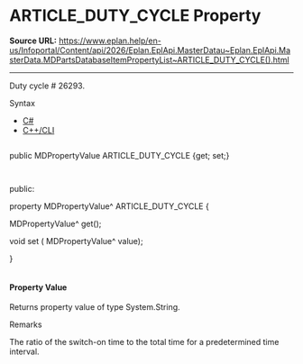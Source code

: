 # ARTICLE_DUTY_CYCLE Property

**Source URL:** https://www.eplan.help/en-us/Infoportal/Content/api/2026/Eplan.EplApi.MasterDatau~Eplan.EplApi.MasterData.MDPartsDatabaseItemPropertyList~ARTICLE_DUTY_CYCLE().html

---

Duty cycle # 26293.

Syntax

- [C#](#i-syntax-CS)
- [C++/CLI](#i-syntax-CPP2005)

```
```
public MDPropertyValue ARTICLE_DUTY_CYCLE {get; set;}
```
```

```
```
public:

property MDPropertyValue^ ARTICLE_DUTY_CYCLE {

   MDPropertyValue^ get();

   void set (    MDPropertyValue^ value);

}
```
```

#### Property Value

Returns property value of type System.String.

Remarks

The ratio of the switch-on time to the total time for a predetermined time interval.
